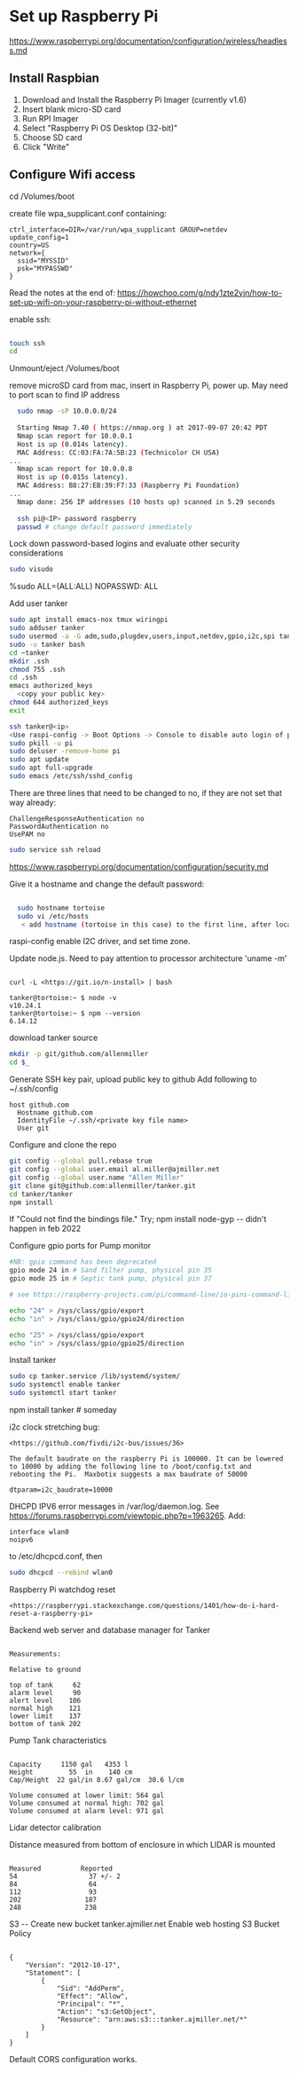 # Set up Raspberry Pi

<https://www.raspberrypi.org/documentation/configuration/wireless/headless.md>

## Install Raspbian

1. Download and Install the Raspberry Pi Imager (currently v1.6)
2. Insert blank micro-SD card
3. Run RPI Imager
4. Select "Raspberry Pi OS Desktop (32-bit)"
5. Choose SD card
6. Click "Write"

## Configure Wifi access

  cd /Volumes/boot

  create file wpa_supplicant.conf containing:

  ```text
  ctrl_interface=DIR=/var/run/wpa_supplicant GROUP=netdev
  update_config=1
  country=US
  network={
    ssid="MYSSID"
    psk="MYPASSWD"
  }
  ```

Read the notes at the end of:
<https://howchoo.com/g/ndy1zte2yjn/how-to-set-up-wifi-on-your-raspberry-pi-without-ethernet>

  enable ssh:

  ```bash

  touch ssh
  cd

  ```

  Unmount/eject /Volumes/boot

  remove microSD card from mac, insert in Raspberry Pi, power up.
  May need to port scan to find IP address

```bash
  sudo nmap -sP 10.0.0.0/24
  
  Starting Nmap 7.40 ( https://nmap.org ) at 2017-09-07 20:42 PDT
  Nmap scan report for 10.0.0.1
  Host is up (0.014s latency).
  MAC Address: CC:03:FA:7A:5B:23 (Technicolor CH USA)
...
  Nmap scan report for 10.0.0.8
  Host is up (0.015s latency).
  MAC Address: B8:27:EB:39:F7:33 (Raspberry Pi Foundation)
...
  Nmap done: 256 IP addresses (10 hosts up) scanned in 5.29 seconds
  
  ssh pi@<IP> password raspberry
  passwd # change default password immediately
```

Lock down password-based logins and evaluate other security considerations

```bash
sudo visudo
```

%sudo   ALL=(ALL:ALL) NOPASSWD: ALL

Add user tanker

```bash
sudo apt install emacs-nox tmux wiringpi
sudo adduser tanker
sudo usermod -a -G adm,sudo,plugdev,users,input,netdev,gpio,i2c,spi tanker
sudo -u tanker bash
cd ~tanker
mkdir .ssh
chmod 755 .ssh
cd .ssh
emacs authorized_keys
  <copy your public key>
chmod 644 authorized_keys
exit
```

```bash
ssh tanker@<ip>
<Use raspi-config -> Boot Options -> Console to disable auto login of pi user.>
sudo pkill -u pi
sudo deluser -remove-home pi
sudo apt update
sudo apt full-upgrade
sudo emacs /etc/ssh/sshd_config
```

There are three lines that need to be changed to no, if they are not set that way already:

```text
ChallengeResponseAuthentication no
PasswordAuthentication no
UsePAM no
```

```bash
sudo service ssh reload
```

https://www.raspberrypi.org/documentation/configuration/security.md


Give it a hostname and change the default password:

````bash

  sudo hostname tortoise
  sudo vi /etc/hosts
   < add hostname (tortoise in this case) to the first line, after localhost >

````

raspi-config enable I2C driver, and set time zone.

Update node.js.  Need to pay attention to processor architecture 'uname -m'
````

curl -L <https://git.io/n-install> | bash

tanker@tortoise:~ $ node -v
v10.24.1
tanker@tortoise:~ $ npm --version
6.14.12
````

download tanker source

````bash
mkdir -p git/github.com/allenmiller
cd $_
````

Generate SSH key pair, upload public key to github
Add following to ~/.ssh/config

````text
host github.com
  Hostname github.com
  IdentityFile ~/.ssh/<private key file name>
  User git
````

Configure and clone the repo

````bash
git config --global pull.rebase true
git config --global user.email al.miller@ajmiller.net
git config --global user.name "Allen Miller"
git clone git@github.com:allenmiller/tanker.git
cd tanker/tanker
npm install
````

If "Could not find the bindings file."
Try; npm install node-gyp -- didn't happen in feb 2022

Configure gpio ports for Pump monitor

```bash
#NB: gpio command has been deprecated
gpio mode 24 in # Sand filter pump, physical pin 35
gpio mode 25 in # Septic tank pump, physical pin 37

# see https://raspberry-projects.com/pi/command-line/io-pins-command-line/io-pin-control-from-the-command-line

echo "24" > /sys/class/gpio/export
echo "in" > /sys/class/gpio/gpio24/direction

echo "25" > /sys/class/gpio/export
echo "in" > /sys/class/gpio/gpio25/direction
```

Install tanker

```bash
sudo cp tanker.service /lib/systemd/system/
sudo systemctl enable tanker
sudo systemctl start tanker
```

npm install tanker  # someday

i2c clock stretching bug:
````
<https://github.com/fivdi/i2c-bus/issues/36>

The default baudrate on the raspberry Pi is 100000. It can be lowered to 10000 by adding the following line to /boot/config.txt and rebooting the Pi.  Maxbotix suggests a max baudrate of 50000

dtparam=i2c_baudrate=10000

````

DHCPD IPV6 error messages in /var/log/daemon.log. See https://forums.raspberrypi.com/viewtopic.php?p=1963265.   Add:

```text
interface wlan0
noipv6
```

to /etc/dhcpcd.conf, then

```bash
sudo dhcpcd --rebind wlan0
```

Raspberry Pi watchdog reset
````
<https://raspberrypi.stackexchange.com/questions/1401/how-do-i-hard-reset-a-raspberry-pi>

````

Backend web server and database manager for Tanker

````

Measurements:

Relative to ground

top of tank     62
alarm level     90
alert level    106
normal high    121
lower limit    137
bottom of tank 202

````

Pump Tank characteristics
````

Capacity     1150 gal   4353 l
Height         55  in    140 cm
Cap/Height  22 gal/in 8.67 gal/cm  30.6 l/cm

Volume consumed at lower limit: 564 gal
Volume consumed at normal high: 702 gal
Volume consumed at alarm level: 971 gal

````

Lidar detector calibration

Distance measured from bottom of enclosure in which LIDAR is mounted
````

Measured          Reported
54                  37 +/- 2
84                  64
112                 93
202                187
248                238

````
S3 -- Create new bucket tanker.ajmiller.net
Enable web hosting
S3 Bucket Policy
````

{
    "Version": "2012-10-17",
    "Statement": [
        {
            "Sid": "AddPerm",
            "Effect": "Allow",
            "Principal": "*",
            "Action": "s3:GetObject",
            "Resource": "arn:aws:s3:::tanker.ajmiller.net/*"
        }
    ]
}

````
Default CORS configuration works.
